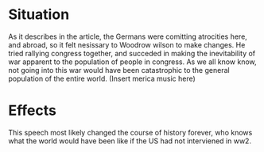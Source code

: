 # Situation

As it describes in the article, the Germans were comitting atrocities here, and abroad, so it felt nesissary to Woodrow wilson to make changes. He tried rallying congress together, and succeded in making the inevitability of war apparent to the population of people in congress. As we all know know, not going into this war would have been catastrophic to the general population of the entire world. (Insert merica music here)

# Effects

This speech most likely changed the course of history forever, who knows what the world would have been like if the US had not interviened in ww2.

